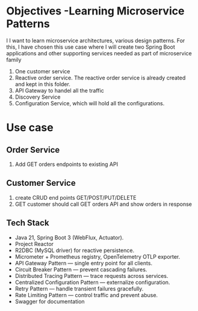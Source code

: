 # Objectives -Learning Microservice Patterns
I I want to learn microservice architectures, various design patterns. For this, I have chosen this use case where I will create two Spring Boot applications and other supporting services needed as part of microservice family 
1. One customer service
2. Reactive order service. The reactive order service is already created and kept in this folder.
3. API Gateway to handel all the traffic
4. Discovery Service
5. Configuration Service, which will hold all the configurations.

# Use case
## Order Service 
1. Add GET orders endpoints to existing API

## Customer Service 
1. create CRUD end points GET/POST/PUT/DELETE
2. GET customer should call GET orders API and show orders in response

## Tech Stack
- Java 21, Spring Boot 3 (WebFlux, Actuator).
- Project Reactor
- R2DBC (MySQL driver) for reactive persistence.
- Micrometer + Prometheus registry, OpenTelemetry OTLP exporter.
- API Gateway Pattern — single entry point for all clients.
- Circuit Breaker Pattern — prevent cascading failures.
- Distributed Tracing Pattern — trace requests across services.
- Centralized Configuration Pattern — externalize configuration.
- Retry Pattern — handle transient failures gracefully.
- Rate Limiting Pattern — control traffic and prevent abuse.
- Swagger for documentation




